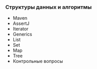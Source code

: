 ### Структуры данных и алгоритмы

- Maven
- AssertJ
- Iterator
- Generics
- List
- Set
- Map
- Tree
- Контрольные вопросы